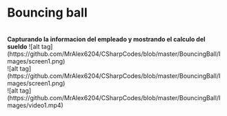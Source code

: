 <h1>Bouncing ball</h1>
<br>
<b>Capturando la informacion del empleado y mostrando el calculo del sueldo</b>
![alt tag](https://github.com/MrAlex6204/CSharpCodes/blob/master/BouncingBall/Images/screen1.png)
<br>
![alt tag](https://github.com/MrAlex6204/CSharpCodes/blob/master/BouncingBall/Images/screen1.png)
<br>
![alt tag](https://github.com/MrAlex6204/CSharpCodes/blob/master/BouncingBall/Images/video1.mp4)

